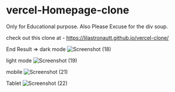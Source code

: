 # vercel-Homepage-clone
Only for Educational purpose. Also Please Excuse for the div soup.


check out this clone at - https://lilastronautt.github.io/vercel-clone/

End Result =>
dark mode
![Screenshot (18)](https://user-images.githubusercontent.com/78983125/176506634-8b159029-c522-4340-8410-36e3fbc6f03e.png)

light mode 
![Screenshot (19)](https://user-images.githubusercontent.com/78983125/176506698-cf691921-86d8-4fc3-a5f6-13bf5a31c970.png)


mobile
![Screenshot (21)](https://user-images.githubusercontent.com/78983125/176897503-06cf90dd-32a8-43ec-a0d0-1a87631a5e44.png)

Tablet
![Screenshot (22)](https://user-images.githubusercontent.com/78983125/176897717-68e4977f-d402-43a6-bc06-93bd18dc2a0f.png)

